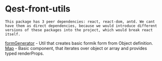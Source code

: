 # Qest-front-utils

`This package has 3 peer dependencies: react, react-dom, antd. We cant have them as direct dependencies, because we would introduce different versions of these packages into the project, which would break react itself.`

[formGenerator](./formGenerator/README) - Util that creates basic formik form from Object definition.  
[Map](./Map/README) - Basic component, that iterates over object or array and provides typed renderProps.

